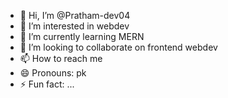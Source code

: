 - 👋 Hi, I’m @Pratham-dev04
- 👀 I’m interested in webdev
- 🌱 I’m currently learning MERN
- 💞️ I’m looking to collaborate on frontend webdev
- 📫 How to reach me 
- 😄 Pronouns: pk
- ⚡ Fun fact: ...

<!---
Pratham-dev04/Pratham-dev04 is a ✨ special ✨ repository because its `README.md` (this file) appears on your GitHub profile.
You can click the Preview link to take a look at your changes.
--->
